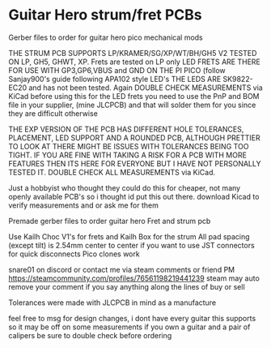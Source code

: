 # Guitar Hero strum/fret PCBs
 Gerber files to order for guitar hero pico mechanical mods

THE STRUM PCB SUPPORTS LP/KRAMER/SG/XP/WT/BH/GH5 V2 TESTED ON LP, GH5, GHWT, XP.
Frets are tested on LP only
LED FRETS ARE THERE FOR USE WITH GP3,GP6,VBUS and GND ON THE PI PICO (follow Sanjay900's guide following APA102 style LED's 
THE LEDS ARE SK9822-EC20 and has not been tested. Again DOUBLE CHECK MEASUREMENTS via KiCad before using this
for the LED frets you need to use the PnP and BOM file in your supplier, (mine JLCPCB) and that will solder them for you since they are difficult otherwise 

THE EXP VERSION OF THE PCB HAS DIFFERENT HOLE TOLERANCES, PLACEMENT, LED SUPPORT AND A ROUNDED PCB, ALTHOUGH PRETTIER TO LOOK AT THERE MIGHT BE ISSUES WITH TOLERANCES BEING TOO TIGHT. 
IF YOU ARE FINE WITH TAKING A RISK FOR A PCB WITH MORE FEATURES THEN ITS HERE FOR EVERYONE BUT I HAVE NOT PERSONALLY TESTED IT. DOUBLE CHECK ALL MEASUREMENTS via KiCad. 

Just a hobbyist who thought they could do this for cheaper, not many openly available PCB's so i thought id put this out there.
download Kicad to verify measurements and or ask me for them 

Premade gerber files to order guitar hero Fret and strum pcb

Use Kailh Choc V1's for frets and Kailh Box for the strum
All pad spacing (except tilt) is 2.54mm center to center if you want to use JST connectors for quick disconnects
Pico clones work

snare01 on discord or contact me via steam comments or friend PM
https://steamcommunity.com/profiles/76561198219441239
steam may auto remove your comment if you say anything along the lines of buy or sell

Tolerances were made with JLCPCB in mind as a manufacture

feel free to msg for design changes, i dont have every guitar this supports so it may be off on some measurements
if you own a guitar and a pair of calipers be sure to double check before ordering
